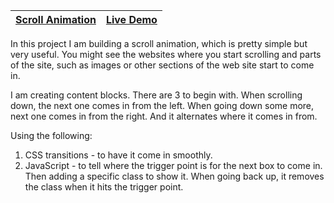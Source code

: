 | [Scroll Animation](https://github.com/lana-20/50_Projects_in_50_Days/tree/main/ScrollAnimation) | [Live Demo](https://lana-20.github.io/scroll-animation/) |
|----|----|

In this project I am building a scroll animation, which is pretty simple but very useful.
You might see the websites where you start scrolling and parts of the site, such as images or other sections of the web site start to come in.

I am creating content blocks. There are 3 to begin with.
When scrolling down, the next one comes in from the left.
When going down some more, next one comes in from the right.
And it alternates where it comes in from.


Using the following: 
1) CSS transitions - to have it come in smoothly.
2) JavaScript - to tell where the trigger point is for the next box to come in. 
    Then adding a specific class to show it. 
        When going back up, it removes the class when it hits the trigger point.
